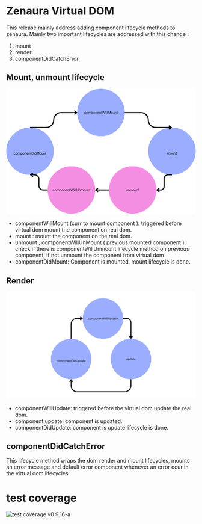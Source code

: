 # Zenaura Virtual DOM

This release mainly address adding component lifecycle methods to zenaura.  Mainly two important lifecycles are addressed with this change :

1. mount
2. render 
3. componentDidCatchError

## Mount, unmount lifecycle

![mount life cycle methods](../assets/mount_lifecycle.png)

- componentWillMount (curr to mount component ): triggered before virtual dom mount the component on real dom.
- mount : mount the component on the real dom.
- unmount , componentWillUnMount ( previous mounted component ): check if there is componentWillUnmount lifecycle method on previous component, if not unmount the component from virtual dom
- componentDidMount: Component is mounted, mount lifecycle is done.

## Render

![render life cycle methods](../assets/render_lifecycle.png)

- componentWillUpdate: triggered before the virtual dom update the real dom.
- component update: component is updated.
- componentDidUpdate: component is update lifecycle is done.

## componentDidCatchError

This lifecycle method wraps the dom render and mount lifecycles, mounts an error message and default error component whenever an error ocur in the virtual dom lifecycles.

# test coverage 

![test coverage v0.9.16-a](../assets/v0.9.16-a-test-coverage.png.png)

